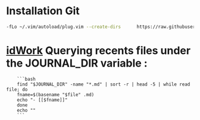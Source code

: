 # Installation Git
```bash
-fLo ~/.vim/autoload/plug.vim --create-dirs      https://raw.githubusercontent.com/junegunn/vim-plug/master/plug.vim
```

# [idWork](idWork) Querying recents files under the JOURNAL_DIR variable : 
        ```bash
        find "$JOURNAL_DIR" -name "*.md" | sort -r | head -5 | while read file; do
        fname=$(basename "$file" .md)
        echo "- [[$fname]]"
        done
        echo ""
        ```
